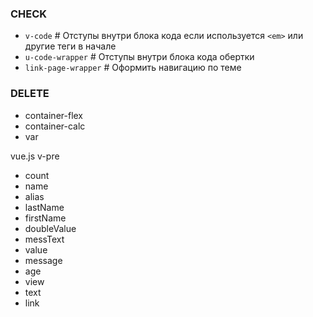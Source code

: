 
### CHECK
- `v-code`            # Отступы внутри блока кода если используется `<em>` или другие теги в начале
- `u-code-wrapper`    # Отступы внутри блока кода обертки 
- `link-page-wrapper` # Оформить навигацию по теме

### DELETE
- container-flex
- container-calc
- var

vue.js
v-pre
- count
- name
- alias
- lastName
- firstName
- doubleValue
- messText
- value
- message
- age
- view
- text
- link
